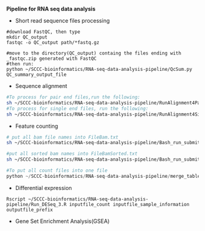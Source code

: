 **Pipeline for RNA seq data analysis**

* Short read sequence files processing
```
#download FastQC, then type
mkdir QC_output
fastqc -o QC_output path/*fastq.gz

#move to the directory(QC_output) containg the files ending with _fastqc.zip generated with FastQC
#then run: 
python ~/SCCC-bioinformatics/RNA-seq-data-analysis-pipeline/QcSum.py QC_summary_output_file
```
  * Sequence alignment
```bash
#To process for pair end files,run the following:
sh ~/SCCC-bioinformatics/RNA-seq-data-analysis-pipeline/RunAlignment4PairEnd.sh Sample_9.txt
#To process for single end files, run the following:
sh ~/SCCC-bioinformatics/RNA-seq-data-analysis-pipeline/RunAlignment4SingleEnd.sh Sample_9.txt  
```
   * Feature counting
```bash
# put all bam file names into FileBam.txt
sh ~/SCCC-bioinformatics/RNA-seq-data-analysis-pipeline/Bash_run_submit_job_4_sorted_bam.sh FileBam.txt

#put all sorted bam names into FileBamSorted.txt 
sh ~/SCCC-bioinformatics/RNA-seq-data-analysis-pipeline/Bash_run_submit_job_4_sorted_bam_2.sh FileBamSorted.txt
```

```python
#To put all count files into one file
python ~/SCCC-bioinformatics/RNA-seq-data-analysis-pipeline/merge_tables.py koji_data_count_sample_information_c1_c3_3.txt Output_count_samples24.txt
```

   * Differential expression
  
```Rscript 
Rscript ~/SCCC-bioinformatics/RNA-seq-data-analysis-pipeline/Run_DESeq_3.R inputfile_count inputfile_sample_information outputfile_prefix

```
   * Gene Set Enrichment Analysis(GSEA)
